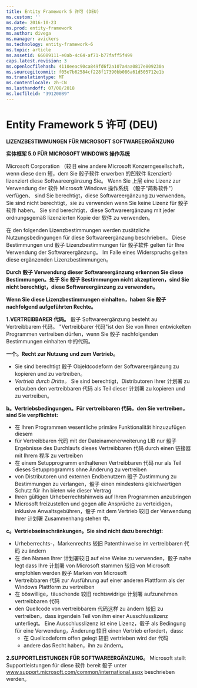 ```yaml
---
title: Entity Framework 5 许可 (DEU)
ms.custom: ''
ms.date: 2016-10-23
ms.prod: entity-framework
ms.author: divega
ms.manager: avickers
ms.technology: entity-framework-6
ms.topic: article
ms.assetid: 66089111-e0ab-4c64-af71-b77faff5f499
caps.latest.revision: 3
ms.openlocfilehash: 4110eeac90ca849fd6f2a107a4aa0817e809230a
ms.sourcegitcommit: f05e7b62584cf228f17390bb086a61d505712e1b
ms.translationtype: MT
ms.contentlocale: zh-CN
ms.lasthandoff: 07/08/2018
ms.locfileid: "39120089"
---
```

# <a name="entity-framework-5-license-deu"></a>Entity Framework 5 许可 (DEU)
**LIZENZBESTIMMUNGEN FÜR MICROSOFT SOFTWAREERGÄNZUNG**

**实体框架 5.0 FÜR MICROSOFT WINDOWS 操作系统**

Microsoft Corporation （较旧 eine andere Microsoft Konzerngesellschaft，wenn diese dem 短，dem Sie 骰子软件 erwerben 的凹软件 lizenziert） lizenziert diese Softwareergänzung Sie。 Wenn Sie 上层 eine Lizenz zur Verwendung der 软件 Microsoft Windows 操作系统 （骰子"简称软件"） verfügen、 sind Sie berechtigt，diese Softwareergänzung zu verwenden。 Sie sind nicht berechtigt，sie zu verwenden wenn Sie keine Lizenz für 骰子软件 haben。 Sie sind berechtigt，diese Softwareergänzung mit jeder ordnungsgemäß lizenzierten Kopie der 软件 zu verwenden。

在 den folgenden Lizenzbestimmungen werden zusätzliche Nutzungsbedingungen für diese Softwareergänzung beschrieben。 Diese Bestimmungen und 骰子 Lizenzbestimmungen für 骰子软件 gelten für Ihre Verwendung der Softwareergänzung。 Im Falle eines Widerspruchs gelten diese ergänzenden Lizenzbestimmungen。

**Durch 骰子 Verwendung dieser Softwareergänzung erkennen Sie diese Bestimmungen。处于 Sie 骰子 Bestimmungen nicht akzeptieren，sind Sie nicht berechtigt，diese Softwareergänzung zu verwenden。**

**Wenn Sie diese Lizenzbestimmungen einhalten，haben Sie 骰子 nachfolgend aufgeführten Rechte。**

**1.VERTREIBBARER 代码。** 骰子 Softwareergänzung besteht au Vertreibbarem 代码。 "Vertreibbarer 代码"ist den Sie von Ihnen entwickelten Programmen vertreiben dürfen，wenn Sie 骰子 nachfolgenden Bestimmungen einhalten 中的代码。

**一个。Recht zur Nutzung und zum Vertrieb。**

-   Sie sind berechtigt 骰子 Objektcodeform der Softwareergänzung zu kopieren und zu vertreiben。
-   *Vertrieb durch Dritte。* Sie sind berechtigt，Distributoren Ihrer 计划署 zu erlauben den vertreibbaren 代码 als Teil dieser 计划署 zu kopieren und zu vertreiben。

**b。Vertriebsbedingungen。Für vertreibbaren 代码，den Sie vertreiben，sind Sie verpflichtet:**

-   在 Ihren Programmen wesentliche primäre Funktionalität hinzuzufügen diesem
-   für Vertreibbaren 代码 mit der Dateinamenerweiterung LIB nur 骰子 Ergebnisse des Durchlaufs dieses Vertreibbaren 代码 durch einen 链接器 mit Ihrem 程序 zu vertreiben
-   在 einem Setupprogramm enthaltenen Vertreibbaren 代码 nur als Teil dieses Setupprogramms ohne Änderung zu vertreiben
-   von Distributoren und externen Endbenutzern 骰子 Zustimmung zu Bestimmungen zu verlangen，骰子 einen mindestens gleichwertigen Schutz für ihn bieten wie dieser Vertrag
-   Ihren gültigen Urheberrechtshinweis auf Ihren Programmen anzubringen
-   Microsoft freizustellen und gegen alle Ansprüche zu verteidigen，inklusive Anwaltsgebühren，骰子 mit dem Vertrieb 较旧 der Verwendung Ihrer 计划署 Zusammenhang stehen 中。

**c。Vertriebseinschränkungen。Sie sind nicht dazu berechtigt:**

-   Urheberrechts-，Markenrechts 较旧 Patenthinweise im vertreibbaren 代码 zu ändern
-   在 den Namen Ihrer 计划署较旧 auf eine Weise zu verwenden，骰子 nahe legt dass Ihre 计划署 von Microsoft stammen 较旧 von Microsoft empfohlen werden 骰子 Marken von Microsoft
-   Vertreibbaren 代码 zur Ausführung auf einer anderen Plattform als der Windows Plattform zu vertreiben
-   在 böswillige，täuschende 较旧 rechtswidrige 计划署 aufzunehmen vertreibbaren 代码
-   den Quellcode von vertreibbarem 代码这样 zu ändern 较旧 zu vertreiben，dass irgendein Teil von ihm einer Ausschlusslizenz unterliegt。 Eine Ausschlusslizenz ist eine Lizenz，骰子 als Bedingung für eine Verwendung，Änderung 较旧 einen Vertrieb erfordert，dass:
    -   在 Quellcodeform offen gelegt 较旧 vertrieben wird der 代码
    -   andere das Recht haben，ihn zu ändern。

**2.SUPPORTLEISTUNGEN FÜR SOFTWAREERGÄNZUNG。** Microsoft stellt Supportleistungen für diese 软件 bereit 骰子 unter www.support.microsoft.com/common/international.aspx beschrieben werden。
